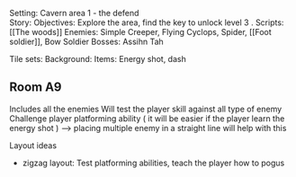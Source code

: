 Setting: Cavern area 1 - the defend  
Story: 
Objectives: Explore the area, find the key to unlock level 3 . 
Scripts: [[The woods]]
Enemies: Simple Creeper, Flying Cyclops, Spider, [[Foot soldier]], Bow Soldier
Bosses: Assihn Tah 

Tile sets: 
Background: 
Items: Energy shot, dash

## Room A9

Includes all the enemies
Will test the player skill against all type of enemy 
Challenge player platforming ability ( it will be easier if the player learn the energy shot ) --> placing multiple enemy in a straight line will help with this 

Layout ideas 
* zigzag layout: Test platforming abilities, teach the player how to pogus 




